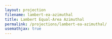 ```yaml
---
layout: projection
filename: lambert-ea-azimuthal
title: Lambert Equal-Area Azimuthal
permalink: /projections/lambert-ea-azimuthal/
usemathjax: true
---
```

